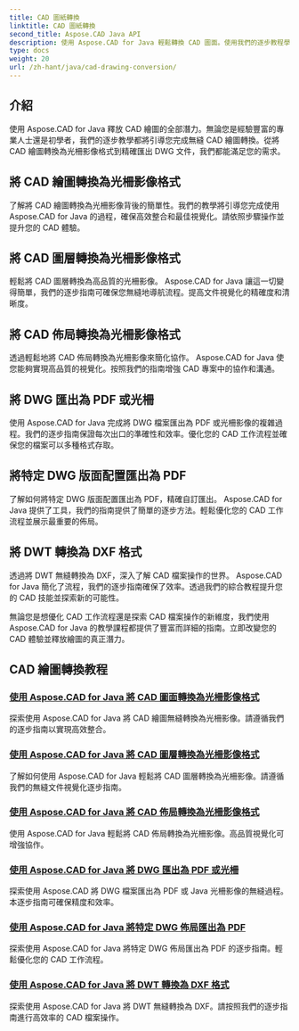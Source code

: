 ```yaml
---
title: CAD 圖紙轉換
linktitle: CAD 圖紙轉換
second_title: Aspose.CAD Java API
description: 使用 Aspose.CAD for Java 輕鬆轉換 CAD 圖面。使用我們的逐步教程學習精確轉換、匯出和優化 CAD 檔案。
type: docs
weight: 20
url: /zh-hant/java/cad-drawing-conversion/
---
```


## 介紹

使用 Aspose.CAD for Java 釋放 CAD 繪圖的全部潛力。無論您是經驗豐富的專業人士還是初學者，我們的逐步教學都將引導您完成無縫 CAD 繪圖轉換。從將 CAD 繪圖轉換為光柵影像格式到精確匯出 DWG 文件，我們都能滿足您的需求。

## 將 CAD 繪圖轉換為光柵影像格式

了解將 CAD 繪圖轉換為光柵影像背後的簡單性。我們的教學將引導您完成使用 Aspose.CAD for Java 的過程，確保高效整合和最佳視覺化。請依照步驟操作並提升您的 CAD 體驗。

## 將 CAD 圖層轉換為光柵影像格式

輕鬆將 CAD 圖層轉換為高品質的光柵影像。 Aspose.CAD for Java 讓這一切變得簡單，我們的逐步指南可確保您無縫地導航流程。提高文件視覺化的精確度和清晰度。

## 將 CAD 佈局轉換為光柵影像格式

透過輕鬆地將 CAD 佈局轉換為光柵影像來簡化協作。 Aspose.CAD for Java 使您能夠實現高品質的視覺化。按照我們的指南增強 CAD 專案中的協作和溝通。

## 將 DWG 匯出為 PDF 或光柵

使用 Aspose.CAD for Java 完成將 DWG 檔案匯出為 PDF 或光柵影像的複雜過程。我們的逐步指南保證每次出口的準確性和效率。優化您的 CAD 工作流程並確保您的檔案可以多種格式存取。

## 將特定 DWG 版面配置匯出為 PDF

了解如何將特定 DWG 版面配置匯出為 PDF，精確自訂匯出。 Aspose.CAD for Java 提供了工具，我們的指南提供了簡單的逐步方法。輕鬆優化您的 CAD 工作流程並展示最重要的佈局。

## 將 DWT 轉換為 DXF 格式

透過將 DWT 無縫轉換為 DXF，深入了解 CAD 檔案操作的世界。 Aspose.CAD for Java 簡化了流程，我們的逐步指南確保了效率。透過我們的綜合教程提升您的 CAD 技能並探索新的可能性。

無論您是想優化 CAD 工作流程還是探索 CAD 檔案操作的新維度，我們使用 Aspose.CAD for Java 的教學課程都提供了豐富而詳細的指南。立即改變您的 CAD 體驗並釋放繪圖的真正潛力。
## CAD 繪圖轉換教程
### [使用 Aspose.CAD for Java 將 CAD 圖面轉換為光柵影像格式](./convert-cad-drawing-to-raster-image/)
探索使用 Aspose.CAD for Java 將 CAD 繪圖無縫轉換為光柵影像。請遵循我們的逐步指南以實現高效整合。
### [使用 Aspose.CAD for Java 將 CAD 圖層轉換為光柵影像格式](./convert-cad-layer-to-raster-image/)
了解如何使用 Aspose.CAD for Java 輕鬆將 CAD 圖層轉換為光柵影像。請遵循我們的無縫文件視覺化逐步指南。
### [使用 Aspose.CAD for Java 將 CAD 佈局轉換為光柵影像格式](./convert-cad-layout-to-raster-image/)
使用 Aspose.CAD for Java 輕鬆將 CAD 佈局轉換為光柵影像。高品質視覺化可增強協作。
### [使用 Aspose.CAD for Java 將 DWG 匯出為 PDF 或光柵](./export-dwg-to-pdf-or-raster/)
探索使用 Aspose.CAD 將 DWG 檔案匯出為 PDF 或 Java 光柵影像的無縫過程。本逐步指南可確保精度和效率。
### [使用 Aspose.CAD for Java 將特定 DWG 佈局匯出為 PDF](./export-specific-dwg-layout-to-pdf/)
探索使用 Aspose.CAD for Java 將特定 DWG 佈局匯出為 PDF 的逐步指南。輕鬆優化您的 CAD 工作流程。
### [使用 Aspose.CAD for Java 將 DWT 轉換為 DXF 格式](./convert-dwt-to-dxf/)
探索使用 Aspose.CAD for Java 將 DWT 無縫轉換為 DXF。請按照我們的逐步指南進行高效率的 CAD 檔案操作。